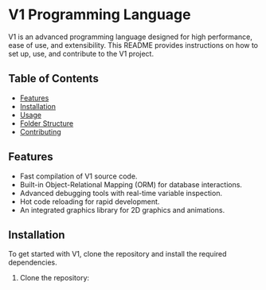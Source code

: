 # V1 Programming Language

V1 is an advanced programming language designed for high performance, ease of use, and extensibility. This README provides instructions on how to set up, use, and contribute to the V1 project.

## Table of Contents
- [Features](#features)
- [Installation](#installation)
- [Usage](#usage)
- [Folder Structure](#folder-structure)
- [Contributing](#contributing)

## Features
- Fast compilation of V1 source code.
- Built-in Object-Relational Mapping (ORM) for database interactions.
- Advanced debugging tools with real-time variable inspection.
- Hot code reloading for rapid development.
- An integrated graphics library for 2D graphics and animations.

## Installation
To get started with V1, clone the repository and install the required dependencies.

1. Clone the repository:
   